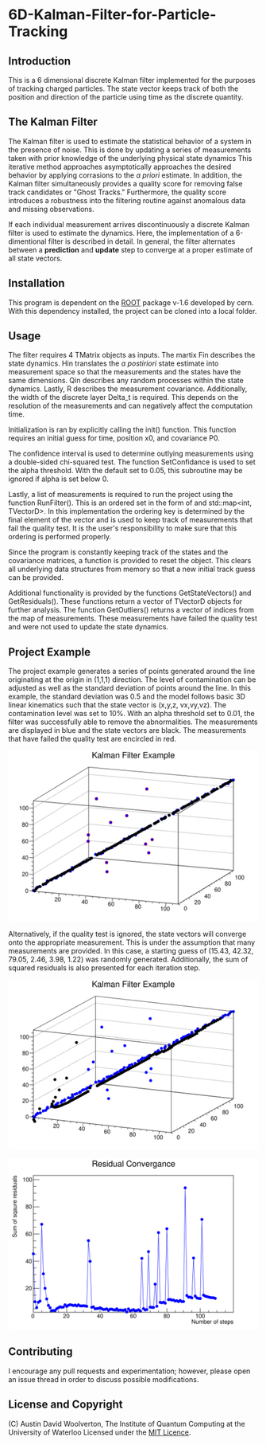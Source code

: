 # 6D-Kalman-Filter-for-Particle-Tracking 
## Introduction 
This is a 6 dimensional discrete Kalman filter implemented for the purposes of tracking charged particles. The state vector keeps track of both the position and direction of the particle using time as the discrete quantity. 

## The Kalman Filter 
The Kalman filter is used to estimate the statistical behavior of a system in the presence of noise. This is done by updating a series of measurements taken with prior knowledge of the underlying physical state dynamics This iterative method approaches asymptotically approaches the desired behavior by applying corrasions to the *a priori* estimate. In addition, the Kalman filter simultaneously provides a quality score for removing false track candidates or "Ghost Tracks." Furthermore, the quality score introduces a robustness into the filtering routine against anomalous data and missing observations.  

If each individual measurement arrives discontinuously a discrete Kalman filter is used to estimate the dynamics. Here, the implementation of a 6-dimentional filter is described in detail. In general, the filter alternates between a **prediction** and **update** step to converge at a proper estimate of all state vectors.   

## Installation 
This program is dependent on the [ROOT](https://root.cern/) package v-1.6 developed by cern. With this dependency installed, the project can be cloned into a local folder.  

## Usage 
The filter requires 4 TMatrix objects as inputs. The martix Fin describes the state dynamics. Hin translates the *a postiriori* state estimate into measurement space so that the measurements and the states have the same dimensions. Qin describes any random processes within the state dynamics. Lastly, R describes the measurement covariance. Additionally, the width of the discrete layer Delta_t is required. This depends on the resolution of the measurements and can negatively affect the computation time.  

Initialization is ran by explicitly calling the init() function. This function requires an initial guess for time, position x0, and covariance P0.   

The confidence interval is used to determine outlying measurements using a double-sided chi-squared test. The function SetConfidance is used to set the alpha threshold. With the default set to 0.05, this subroutine may be ignored if alpha is set below 0. 

Lastly, a list of measurements is required to run the project using the function RunFilter(). This is an ordered set in the form of and std::map<int, TVectorD>. In this implementation the ordering key is determined by the final element of the vector and is used to keep track of measurements that fail the quality test. It is the user's responsibility to make sure that this ordering is performed properly. 

Since the program is constantly keeping track of the states and the covariance matrices, a function is provided to reset the object. This clears all underlying data structures from memory so that a new initial track guess can be provided. 

Additional functionality is provided by the functions GetStateVectors() and GetResiduals(). These functions return a vector of TVectorD objects for further analysis. The function GetOutliers() returns a vector of indices from the map of measurements. These measurements have failed the quality test and were not used to update the state dynamics. 

## Project Example 
The project example generates a series of points generated around the line originating at the origin in (1,1,1) direction. The level of contamination can be adjusted as well as the standard deviation of points around the line. In this example, the standard deviation was 0.5 and the model follows basic 3D linear kinematics such that the state vector is (x,y,z, vx,vy,vz). The contamination level was set to 10%. With an alpha threshold set to 0.01, the filter was successfully able to remove the abnormalities. The measurements are displayed in blue and the state vectors are black. The measurements that have failed the quality test are encircled in red.  

![image 1](/images/example_of_good_guess.png) 

Alternatively, if the quality test is ignored, the state vectors will converge onto the appropriate measurement. This is under the assumption that many measurements are provided. In this case, a starting guess of (15.43, 42.32, 79.05, 2.46, 3.98, 1.22) was randomly generated. Additionally, the sum of squared residuals is also presented for each iteration step.    

![image 2](/images/example_of_bad_guess.png) 

![image 3](/images/convergence.png) 

## Contributing 
I encourage any pull requests and experimentation; however, please open an issue thread in order to discuss possible modifications. 

## License and Copyright  
(C) Austin David Woolverton, The Institute of Quantum Computing at the University of Waterloo 
Licensed under the [MIT Licence](LICENCE.md).
